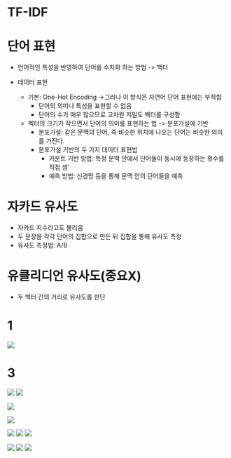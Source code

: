 # TF-IDF




# 단어 표현
- 언어적인 특성을 반영하여 단어를 수치화 하는 방법 -> 백터

- 데이터 표현
	- 기본: One-Hot Encoding ->그러나 이 방식은 자연어 단어 표현에는 부적합
		- 단어의 의미나 특성을 표현할  수 없음
		- 단어의 수가 매우 많으므로 고차원 저밀도 벡터를 구성함
	- 벡터의 크기가 작으면서 단어의 의미를 표현하는 법 -> 분포가설에 기반
		- 분포가설: 같은 문맥의 단어, 즉 비슷한 위치에 나오는 단어는 비슷한 의미를 가진다.
		- 분포가설 기반의 두 가지 데이터 표현법
			- 카운트 기반 방법: 특정 문맥 안에서 단어들이 동시에 등장하는 횟수를 직접 셈'
			- 예측 방법: 신경망 등을 통해 문맥 안의 단어들을 예측




# 자카드 유사도
- 자카드 지수라고도 불리움
- 두 문장을 각각 단어의 집합으로 만든 뒤 집합을 통해 유사도 측정
- 유사도 측정법: A/B


# 유클리디언 유사도(중요X)
- 두 백터 간의 거리로 유사도를 판단



# 1
![](https://i.imgur.com/WdghybG.png)



# 3

![](https://i.imgur.com/qYO3nPx.png)
![](https://i.imgur.com/yJBho5X.png)




![](https://i.imgur.com/HvYOO4j.png)

![](https://i.imgur.com/Rzz6o3n.png)

![](https://i.imgur.com/MsbbEQY.png)
![](https://i.imgur.com/9zOKSEO.png)
![](https://i.imgur.com/ie77l0v.png)


![](https://i.imgur.com/sji4OsQ.png)
![](https://i.imgur.com/s3XIALv.png)
![](https://i.imgur.com/cA2rNtM.png)
